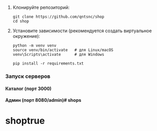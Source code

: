 

1. Клонируйте репозиторий:
    ```
    git clone https://github.com/qntsnc/shop
    cd shop
    ```

2. Установите зависимости (рекомендуется создать виртуальное окружение):
    ```
    python -m venv venv
    source venv/bin/activate   # для Linux/macOS
    venv\Scripts\activate      # для Windows

    pip install -r requirements.txt
    ```
### Запуск серверов

#### Каталог (порт 3000)

#### Админ (порт 8080/admin)# shops
# shoptrue
